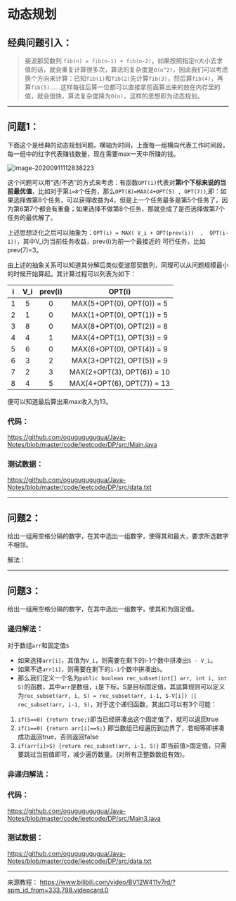# 动态规划

## 经典问题引入：

> 斐波那契数列 `fib(n) = fib(n-1) + fib(n-2)`，如果按照指定n大小去求值的话，就会重复计算很多次，算法的复杂度是`O(n^2)`，因此我们可以考虑换个方向来计算：已知`fib(1)`和`fib(2)`先计算`fib(3)`，然后算`fib(4)`，再算`fib(5)`……这样每往后算一位都可以直接拿前面算出来的放在内存里的值，就会很快，算法复杂度降为`O(n)`，这样的思想即为动态规划。

---

## 问题1：

下面这个是经典的动态规划问题。横轴为时间，上面每一组横向代表工作时间段，每一组中的红字代表赚钱数量，现在需要max一天中所赚的钱。

![image-20200911112838223](https://user-images.githubusercontent.com/17522733/92904627-4fea2880-f423-11ea-8cb1-61de7f5aead7.png)

这个问题可以用“选/不选”的方式来考虑：有函数`OPT(i)`代表对**第i个下标来说的当前最优值**，比如对于第`i=8`个任务，那么`OPT(8)=MAX(4+OPT(5) , OPT(7))`,即：如果选择做第8个任务，可以获得收益为4，但是上一个任务最多是第5个任务了，因为第6第7个都会有重叠；如果选择不做第8个任务，那就变成了是否选择做第7个任务的最优解了。

上述思想泛化之后可以抽象为：`OPT(i) = MAX( V_i + OPT(prev(i))  ,  OPT(i-1))`，其中V_i为当前任务收益，prev(i)为前一个最接近的 可行任务，比如prev(7)=3。

由上述的抽象关系可以知道其分解后类似斐波那契数列，同理可以从问题规模最小的时候开始算起。其计算过程可以列表为如下：

|  i   | V_i  | prev(i) |           OPT(i)           |
| :--: | :--: | :-----: | :------------------------: |
|  1   |  5   |    0    | MAX(5+OPT(0), OPT(0)) = 5  |
|  2   |  1   |    0    | MAX(1+OPT(0), OPT(1)) = 5  |
|  3   |  8   |    0    | MAX(8+OPT(0), OPT(2)) = 8  |
|  4   |  4   |    1    | MAX(4+OPT(1), OPT(3)) = 9  |
|  5   |  6   |    0    | MAX(6+OPT(0), OPT(4)) = 9  |
|  6   |  3   |    2    | MAX(3+OPT(2), OPT(5)) = 9  |
|  7   |  2   |    3    | MAX(2+OPT(3), OPT(6)) = 10 |
|  8   |  4   |    5    | MAX(4+OPT(6), OPT(7)) = 13 |

便可以知道最后算出来max收入为13。

### 代码：

https://github.com/ogugugugugua/Java-Notes/blob/master/code/leetcode/DP/src/Main.java

### 测试数据：

https://github.com/ogugugugugua/Java-Notes/blob/master/code/leetcode/DP/src/data.txt

---



## 问题2：

给出一组用空格分隔的数字，在其中选出一组数字，使得其和最大，要求所选数字不相邻。

解法：





---

## 问题3：

给出一组用空格分隔的数字，在其中选出一组数字，使其和为固定值。

### 递归解法：

对于数组`arr`和固定值`S`

- 如果选择`arr[i]`，其值为`V_i`，则需要在剩下的i-1个数中拼凑出`S - V_i`。
- 如果不选`arr[i]`，则需要在剩下的`i-1`个数中拼凑出`S`。 
- 那么我们定义一个名为`public boolean rec_subset(int[] arr, int i, int S)`的函数，其中`arr`是数组，`i`是下标，S是目标固定值，其运算规则可以定义为`rec_subset(arr, i, S) = rec_subset(arr, i-1, S-V[i]) || rec_subset(arr, i-1, S)`，对于这个递归函数，其出口可以有3个可能：

1. `if(S==0) {return true;}`即当已经拼凑出这个固定值了，就可以返回true
2. `if(i==0) {return arr[i]==S;}` 即当数组已经遍历到边界了，若相等即拼凑成功返回true，否则返回false
3. `if(arr[i]>S) {return rec_subset(arr, i-1, S)}` 即当前值>固定值，只需要跳过当前值即可，减少遍历数量。(对所有正整数数组有效)。

### 非递归解法：



### 代码：

https://github.com/ogugugugugua/Java-Notes/blob/master/code/leetcode/DP/src/Main3.java

### 测试数据：

https://github.com/ogugugugugua/Java-Notes/blob/master/code/leetcode/DP/src/data.txt



---

来源教程： https://www.bilibili.com/video/BV12W411v7rd/?spm_id_from=333.788.videocard.0